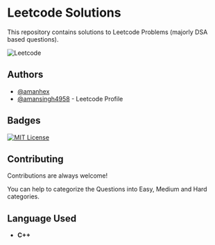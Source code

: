 
# Leetcode Solutions

This repository contains solutions to Leetcode Problems (majorly DSA based questions).

![Leetcode](https://leetcode.com/static/images/LeetCode_Sharing.png)


## Authors

- [@amanhex](https://www.github.com/amanhex)
- [@amansingh4958](https://leetcode.com/amansingh4958/) - Leetcode Profile

## Badges

[![MIT License](https://img.shields.io/badge/License-MIT-green.svg)](https://choosealicense.com/licenses/mit/)



## Contributing

Contributions are always welcome!

You can help to categorize the Questions into Easy, Medium and Hard categories.


## Language Used

- **C++**

